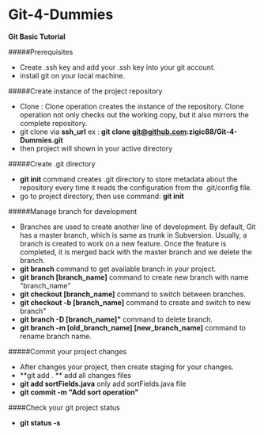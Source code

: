 # Git-4-Dummies
****Git Basic Tutorial****

#####Prerequisites
- Create .ssh key and add your .ssh key into your git account.
- install git on your local machine.

#####Create instance of the project repository
- Clone : Clone operation creates the instance of the repository. Clone operation not only checks out the working copy, but it also mirrors the complete repository. 
- git clone via ****ssh_url****
ex : **git clone git@github.com:zigic88/Git-4-Dummies.git**
- then project will shown in your active directory

#####Create .git directory
- **git init** command creates .git directory to store metadata about the repository every time it reads the configuration from the .git/config file.
- go to project directory, then use command:
**git init**

#####Manage branch for development
- Branches are used to create another line of development. By default, Git has a master branch, which is same as trunk in Subversion. Usually, a branch is created to work on a new feature. Once the feature is completed, it is merged back with the master branch and we delete the branch.
- **git branch** command to get available branch in your project.
- **git branch [branch_name]** command to create new branch with name "branch_name"
- **git checkout [branch_name]** command to switch between branches.
- **git checkout -b [branch_name]** command to create and switch to new branch"
- **git branch -D [branch_name]"** command to delete branch.  
- **git branch -m [old_branch_name] [new_branch_name]** command to rename branch name.

#####Commit your project changes
- After changes your project, then create staging for your changes.
- **git add . **
add all changes files
- **git add sortFields.java**
only add sortFields.java file
- **git commit -m "Add sort operation"**

####Check your git project status
- **git status -s**